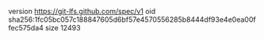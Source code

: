 version https://git-lfs.github.com/spec/v1
oid sha256:1fc05bc057c188847605d6bf57e4570556285b8444df93e4e0ea00ffec575da4
size 12493
